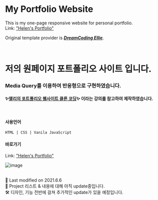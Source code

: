 # My Portfolio Website

This is my one-page responsive website for personal portfolio.   
Link: ["Helen's Portfolio"](https://hpark3.github.io/WebPortfolio/)

Original template provider is ***[DreamCoding Ellie](https://academy.dream-coding.com/courses/portfolio)***.  

<br/>

# 저의 원페이지 포트폴리오 사이트 입니다.
### Media Query를 이용하여 반응형으로 구현하였습니다.

#### ✨[엘리의 포트폴리오 웹사이트 클론 코딩](https://academy.dream-coding.com/courses/portfolio)✨ 이라는 강의를 참고하여 제작하였습니다.   
<br/>

#### 사용언어 
```
HTML | CSS | Vanila JavaScript
```

#### 바로가기
Link: ["Helen's Portfolio"](https://hpark3.github.io/WebPortfolio/)   

![image](https://user-images.githubusercontent.com/33932352/120905855-f6e8b180-c68f-11eb-9f6d-a888b84266fa.png)
<br/>
<br/>


🔗 Last modified on 2021.6.6   
🔨 Project 리스트 & 내용에 대해 아직 update중입니다.    
🛠️ 디자인, 기능 전반에 걸쳐 추가적인 update가 있을 예정입니다.    
